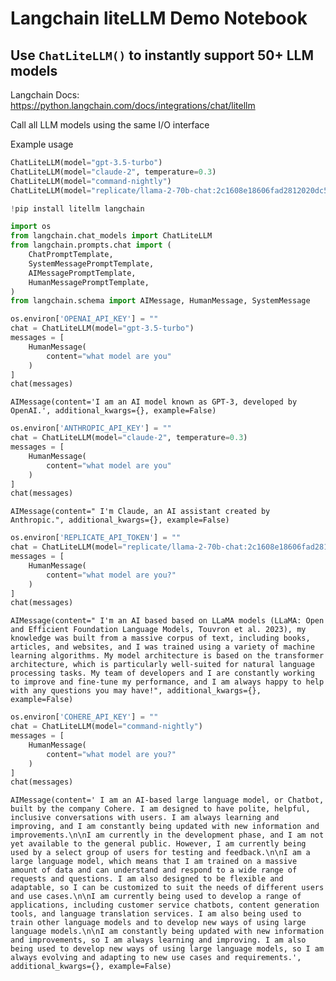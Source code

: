 # Langchain liteLLM Demo Notebook
## Use `ChatLiteLLM()` to instantly support 50+ LLM models
Langchain Docs: https://python.langchain.com/docs/integrations/chat/litellm

Call all LLM models using the same I/O interface

Example usage
```python
ChatLiteLLM(model="gpt-3.5-turbo")
ChatLiteLLM(model="claude-2", temperature=0.3)
ChatLiteLLM(model="command-nightly")
ChatLiteLLM(model="replicate/llama-2-70b-chat:2c1608e18606fad2812020dc541930f2d0495ce32eee50074220b87300bc16e1")
```


```python
!pip install litellm langchain
```


```python
import os
from langchain.chat_models import ChatLiteLLM
from langchain.prompts.chat import (
    ChatPromptTemplate,
    SystemMessagePromptTemplate,
    AIMessagePromptTemplate,
    HumanMessagePromptTemplate,
)
from langchain.schema import AIMessage, HumanMessage, SystemMessage
```


```python
os.environ['OPENAI_API_KEY'] = ""
chat = ChatLiteLLM(model="gpt-3.5-turbo")
messages = [
    HumanMessage(
        content="what model are you"
    )
]
chat(messages)
```




    AIMessage(content='I am an AI model known as GPT-3, developed by OpenAI.', additional_kwargs={}, example=False)




```python
os.environ['ANTHROPIC_API_KEY'] = ""
chat = ChatLiteLLM(model="claude-2", temperature=0.3)
messages = [
    HumanMessage(
        content="what model are you"
    )
]
chat(messages)
```




    AIMessage(content=" I'm Claude, an AI assistant created by Anthropic.", additional_kwargs={}, example=False)




```python
os.environ['REPLICATE_API_TOKEN'] = ""
chat = ChatLiteLLM(model="replicate/llama-2-70b-chat:2c1608e18606fad2812020dc541930f2d0495ce32eee50074220b87300bc16e1")
messages = [
    HumanMessage(
        content="what model are you?"
    )
]
chat(messages)
```




    AIMessage(content=" I'm an AI based based on LLaMA models (LLaMA: Open and Efficient Foundation Language Models, Touvron et al. 2023), my knowledge was built from a massive corpus of text, including books, articles, and websites, and I was trained using a variety of machine learning algorithms. My model architecture is based on the transformer architecture, which is particularly well-suited for natural language processing tasks. My team of developers and I are constantly working to improve and fine-tune my performance, and I am always happy to help with any questions you may have!", additional_kwargs={}, example=False)




```python
os.environ['COHERE_API_KEY'] = ""
chat = ChatLiteLLM(model="command-nightly")
messages = [
    HumanMessage(
        content="what model are you?"
    )
]
chat(messages)
```




    AIMessage(content=' I am an AI-based large language model, or Chatbot, built by the company Cohere. I am designed to have polite, helpful, inclusive conversations with users. I am always learning and improving, and I am constantly being updated with new information and improvements.\n\nI am currently in the development phase, and I am not yet available to the general public. However, I am currently being used by a select group of users for testing and feedback.\n\nI am a large language model, which means that I am trained on a massive amount of data and can understand and respond to a wide range of requests and questions. I am also designed to be flexible and adaptable, so I can be customized to suit the needs of different users and use cases.\n\nI am currently being used to develop a range of applications, including customer service chatbots, content generation tools, and language translation services. I am also being used to train other language models and to develop new ways of using large language models.\n\nI am constantly being updated with new information and improvements, so I am always learning and improving. I am also being used to develop new ways of using large language models, so I am always evolving and adapting to new use cases and requirements.', additional_kwargs={}, example=False)


